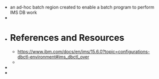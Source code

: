 - an ad-hoc batch region created to enable a batch program to perform IMS DB work
-
- # References and Resources
	- https://www.ibm.com/docs/en/ims/15.6.0?topic=configurations-dbctl-environment#ims_dbctl_over
	-
-
-